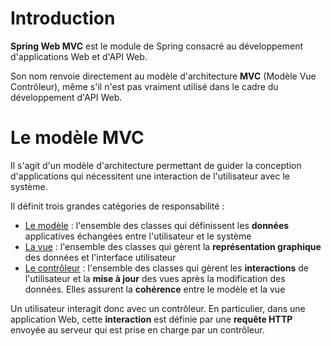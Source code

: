 # Introduction

**Spring Web MVC** est le module de Spring consacré au développement d'applications Web et d'API Web.

Son nom renvoie directement au modèle d'architecture **MVC** (Modèle Vue Contrôleur), même s'il n'est pas vraiment utilisé dans le cadre du développement d'API Web.

# Le modèle MVC

Il s'agit d'un modèle d'architecture permettant de guider la conception d'applications qui nécessitent une interaction de l'utilisateur avec le système. 

Il définit trois grandes catégories de responsabilité :

- <u>Le modèle</u> : l'ensemble des classes qui définissent les **données** applicatives échangées entre l'utilisateur et le système
- <u>La vue</u> : l'ensemble des classes qui gèrent la **représentation graphique** des données et l'interface utilisateur
- <u>Le contrôleur</u> : l'ensemble des classes qui gèrent les **interactions** de l'utilisateur et la **mise à jour** des vues après la modification des données. Elles assurent la **cohérence** entre le modèle et la vue

Un utilisateur interagit donc avec un contrôleur. En particulier, dans une application Web, cette **interaction** est définie par une **requête HTTP** envoyée au serveur qui est prise en charge par un contrôleur.
